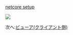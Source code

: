 [netcore setup](viewer/netcore.md ':include :type=markdown')

![](_media/netcore/project_all_files_3lo.png)

次へ:[ビューア(クライアント側)](viewer/3legged/ui)